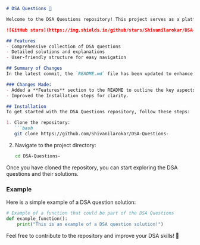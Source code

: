 ```markdown
# DSA Questions 🚀

Welcome to the DSA Questions repository! This project serves as a platform for developers and learners to practice and enhance their skills in Data Structures and Algorithms (DSA). This repository is designed to help you improve your understanding of various data structures and algorithms through a collection of questions and solutions.

![GitHub stars](https://img.shields.io/github/stars/Shivanilarokar/DSA-Questions-?style=social) ![Forks](https://img.shields.io/github/forks/Shivanilarokar/DSA-Questions-?style=social)

## Features
- Comprehensive collection of DSA questions
- Detailed solutions and explanations
- User-friendly structure for easy navigation

## Summary of Changes
In the latest commit, the `README.md` file has been updated to enhance the clarity and usability of the documentation. A new **Features** section was added, making it easier for users to understand the key aspects of the repository.

### Changes Made:
- Added a **Features** section to the README to outline the key aspects of the repository.
- Improved the Installation steps for clarity.

## Installation
To get started with the DSA Questions repository, follow these steps:

1. Clone the repository:
   ```bash
   git clone https://github.com/Shivanilarokar/DSA-Questions-
   ```

2. Navigate to the project directory:
   ```bash
   cd DSA-Questions-
   ```

Once you have cloned the repository, you can start exploring the DSA questions and their solutions.

### Example
Here is a simple example of a DSA question solution:

```python
# Example of a function that could be part of the DSA Questions
def example_function():
    print("This is an example of a DSA question solution!")
```

Feel free to contribute to the repository and improve your DSA skills! 🌟
```